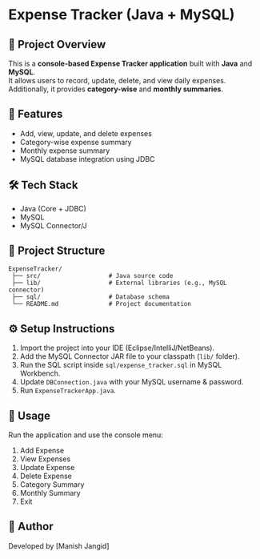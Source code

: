 # Expense Tracker (Java + MySQL)

## 📌 Project Overview
This is a **console-based Expense Tracker application** built with **Java** and **MySQL**.  
It allows users to record, update, delete, and view daily expenses.  
Additionally, it provides **category-wise** and **monthly summaries**.

## 🚀 Features
- Add, view, update, and delete expenses  
- Category-wise expense summary  
- Monthly expense summary  
- MySQL database integration using JDBC  

## 🛠 Tech Stack
- Java (Core + JDBC)
- MySQL
- MySQL Connector/J

## 📂 Project Structure
```
ExpenseTracker/
 ├── src/                   # Java source code
 ├── lib/                   # External libraries (e.g., MySQL connector)
 ├── sql/                   # Database schema
 └── README.md              # Project documentation
```

## ⚙️ Setup Instructions
1. Import the project into your IDE (Eclipse/IntelliJ/NetBeans).  
2. Add the MySQL Connector JAR file to your classpath (`lib/` folder).  
3. Run the SQL script inside `sql/expense_tracker.sql` in MySQL Workbench.  
4. Update `DBConnection.java` with your MySQL username & password.  
5. Run `ExpenseTrackerApp.java`.  

## 🎯 Usage
Run the application and use the console menu:  
1. Add Expense  
2. View Expenses  
3. Update Expense  
4. Delete Expense  
5. Category Summary  
6. Monthly Summary  
7. Exit  

## 👤 Author
Developed by [Manish Jangid]


